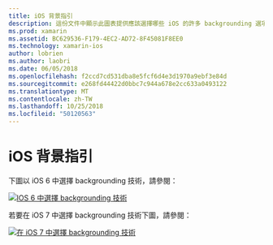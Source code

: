 ```yaml
---
title: iOS 背景指引
description: 這份文件中顯示此圖表提供應該選擇哪些 iOS 的許多 backgrounding 選項的指導方針的特定需求。
ms.prod: xamarin
ms.assetid: BC629536-F179-4EC2-AD72-8F45081F8EE0
ms.technology: xamarin-ios
author: lobrien
ms.author: laobri
ms.date: 06/05/2018
ms.openlocfilehash: f2ccd7cd531dba8e5fcf6d4e3d1970a9ebf3e84d
ms.sourcegitcommit: e268fd44422d0bbc7c944a678e2cc633a0493122
ms.translationtype: MT
ms.contentlocale: zh-TW
ms.lasthandoff: 10/25/2018
ms.locfileid: "50120563"
---
```

# <a name="ios-backgrounding-guidance"></a>iOS 背景指引

下圖以 iOS 6 中選擇 backgrounding 技術，請參閱：

 [![](ios-backgrounding-guidance-images/image10.png "IOS 6 中選擇 backgrounding 技術")](ios-backgrounding-guidance-images/image10.png#lightbox)

若要在 iOS 7 中選擇 backgrounding 技術下圖，請參閱：

 [![](ios-backgrounding-guidance-images/image10b.png "在 iOS 7 中選擇 backgrounding 技術")](ios-backgrounding-guidance-images/image10b.png#lightbox)

